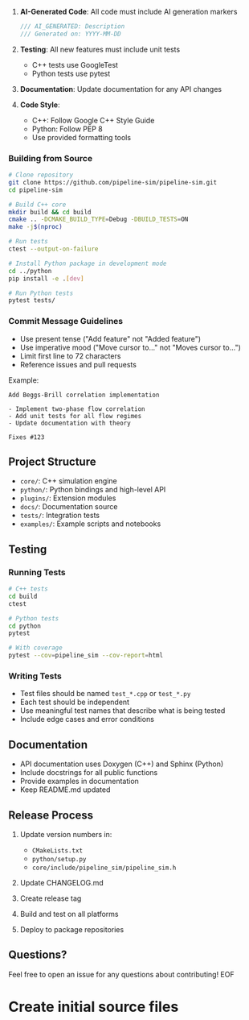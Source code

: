 
1. **AI-Generated Code**: All code must include AI generation markers
   ```cpp
   /// AI_GENERATED: Description
   /// Generated on: YYYY-MM-DD
   ```

2. **Testing**: All new features must include unit tests
   - C++ tests use GoogleTest
   - Python tests use pytest

3. **Documentation**: Update documentation for any API changes

4. **Code Style**:
   - C++: Follow Google C++ Style Guide
   - Python: Follow PEP 8
   - Use provided formatting tools

### Building from Source

```bash
# Clone repository
git clone https://github.com/pipeline-sim/pipeline-sim.git
cd pipeline-sim

# Build C++ core
mkdir build && cd build
cmake .. -DCMAKE_BUILD_TYPE=Debug -DBUILD_TESTS=ON
make -j$(nproc)

# Run tests
ctest --output-on-failure

# Install Python package in development mode
cd ../python
pip install -e .[dev]

# Run Python tests
pytest tests/
```

### Commit Message Guidelines

- Use present tense ("Add feature" not "Added feature")
- Use imperative mood ("Move cursor to..." not "Moves cursor to...")
- Limit first line to 72 characters
- Reference issues and pull requests

Example:
```
Add Beggs-Brill correlation implementation

- Implement two-phase flow correlation
- Add unit tests for all flow regimes
- Update documentation with theory

Fixes #123
```

## Project Structure

- `core/`: C++ simulation engine
- `python/`: Python bindings and high-level API
- `plugins/`: Extension modules
- `docs/`: Documentation source
- `tests/`: Integration tests
- `examples/`: Example scripts and notebooks

## Testing

### Running Tests

```bash
# C++ tests
cd build
ctest

# Python tests
cd python
pytest

# With coverage
pytest --cov=pipeline_sim --cov-report=html
```

### Writing Tests

- Test files should be named `test_*.cpp` or `test_*.py`
- Each test should be independent
- Use meaningful test names that describe what is being tested
- Include edge cases and error conditions

## Documentation

- API documentation uses Doxygen (C++) and Sphinx (Python)
- Include docstrings for all public functions
- Provide examples in documentation
- Keep README.md updated

## Release Process

1. Update version numbers in:
   - `CMakeLists.txt`
   - `python/setup.py`
   - `core/include/pipeline_sim/pipeline_sim.h`

2. Update CHANGELOG.md
3. Create release tag
4. Build and test on all platforms
5. Deploy to package repositories

## Questions?

Feel free to open an issue for any questions about contributing!
EOF

# Create initial source files